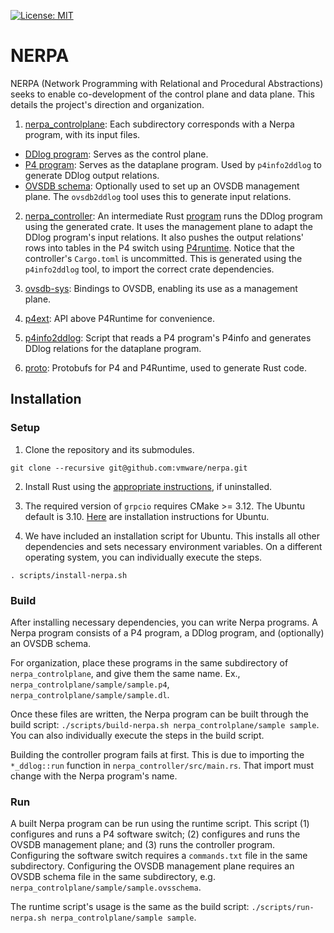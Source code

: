 [![License: MIT](https://img.shields.io/badge/License-MIT-green.svg)](https://opensource.org/licenses/MIT)

# NERPA

NERPA (Network Programming with Relational and Procedural Abstractions) seeks to enable co-development of the control plane and data plane. This details the project's direction and organization.

1. [nerpa_controlplane](nerpa_controlplane): Each subdirectory corresponds with a Nerpa program, with its input files.
- [DDlog program](nerpa_controlplane/snvs/snvs.dl): Serves as the control plane. 
- [P4 program](nerpa_controlplane/snvs/snvs.p4): Serves as the dataplane program. Used by `p4info2ddlog` to generate DDlog output relations.
- [OVSDB schema](nerpa_controlplane/snvs/snvs.ovsschema): Optionally used to set up an OVSDB management plane. The `ovsdb2ddlog` tool uses this to generate input relations.

2. [nerpa_controller](nerpa_controller): An intermediate Rust [program](nerpa_controller/src/main.rs) runs the DDlog program using the generated crate.  It uses the management plane to adapt the DDlog program's input relations. It also pushes the output relations' rows into tables in the P4 switch using [P4runtime](https://p4.org/p4runtime/spec/master/P4Runtime-Spec.html).
Notice that the controller's `Cargo.toml` is uncommitted. This is generated using the `p4info2ddlog` tool, to import the correct crate dependencies.

3. [ovsdb-sys](ovsdb-sys): Bindings to OVSDB, enabling its use as a management plane.

4. [p4ext](p4ext): API above P4Runtime for convenience.

5. [p4info2ddlog](p4info2ddlog): Script that reads a P4 program's P4info and generates DDlog relations for the dataplane program.

6. [proto](proto): Protobufs for P4 and P4Runtime, used to generate Rust code.


## Installation
### Setup

1. Clone the repository and its submodules.
```
git clone --recursive git@github.com:vmware/nerpa.git
```

2. Install Rust using the [appropriate instructions](https://www.rust-lang.org/tools/install), if uninstalled.

3. The required version of `grpcio` requires CMake >= 3.12. The Ubuntu default is 3.10. [Here](https://askubuntu.com/a/865294) are  installation instructions for Ubuntu.

4. We have included an installation script for Ubuntu. This installs all other dependencies and sets necessary environment variables. On a different operating system, you can individually execute the steps.
```
. scripts/install-nerpa.sh
```

### Build
After installing necessary dependencies, you can write Nerpa programs. A Nerpa program consists of a P4 program, a DDlog program, and (optionally) an OVSDB schema.

For organization, place these programs in the same subdirectory of `nerpa_controlplane`, and give them the same name. Ex., `nerpa_controlplane/sample/sample.p4`, `nerpa_controlplane/sample/sample.dl`.

Once these files are written, the Nerpa program can be built through the build script: `./scripts/build-nerpa.sh nerpa_controlplane/sample sample`. You can also individually execute the steps in the build script.

Building the controller program fails at first. This is due to importing the `*_ddlog::run` function in `nerpa_controller/src/main.rs`. That import must change with the Nerpa program's name.

### Run
A built Nerpa program can be run using the runtime script. This script (1) configures and runs a P4 software switch; (2) configures and runs the OVSDB management plane; and (3) runs the controller program. Configuring the software switch requires a `commands.txt` file in the same subdirectory. Configuring the OVSDB management plane requires an OVSDB schema file in the same subdirectory, e.g. `nerpa_controlplane/sample/sample.ovsschema`.

The runtime script's usage is the same as the build script: `./scripts/run-nerpa.sh nerpa_controlplane/sample sample`.
